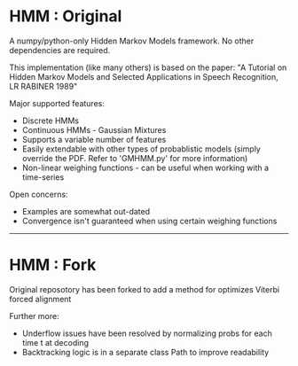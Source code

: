 HMM : Original
===

A numpy/python-only Hidden Markov Models framework. No other dependencies are required.

This implementation (like many others) is based on the paper:
"A Tutorial on Hidden Markov Models and Selected Applications in Speech Recognition, LR RABINER 1989"

Major supported features:

* Discrete HMMs
* Continuous HMMs - Gaussian Mixtures
* Supports a variable number of features
* Easily extendable with other types of probablistic models (simply override the PDF. Refer to 'GMHMM.py' for more information)
* Non-linear weighing functions - can be useful when working with a time-series

Open concerns:
* Examples are somewhat out-dated
* Convergence isn't guaranteed when using certain weighing functions 

----------

HMM : Fork
===

Original reposotory has been forked to add a method for optimizes Viterbi forced alignment

Further more: 

* Underflow issues have been resolved by normalizing probs for each time t at decoding
* Backtracking logic is in a separate class Path to improve readability